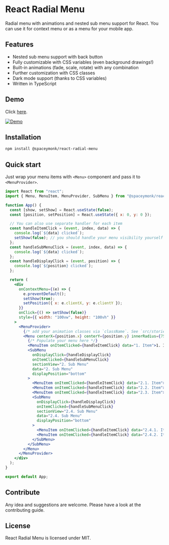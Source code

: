 # React Radial Menu

Radial menu with animations and nested sub menu support for React. You can use
it for context menu or as a menu for your mobile app.

## Features

- Nested sub menu support with back button
- Fully customizable with CSS variables (even background drawings!)
- Built-in animations (fade, scale, rotate) with any combination
- Further customization with CSS classes
- Dark mode support (thanks to CSS variables)
- Written in TypeScript

## Demo

Click [here](https://spaceymonk.github.io/react-radial-menu/).

[![Demo](https://raw.githubusercontent.com/spaceymonk/react-radial-menu/master/demo.gif)](https://spaceymonk.github.io/react-radial-menu/)

## Installation

```bash
npm install @spaceymonk/react-radial-menu
```

## Quick start

Just wrap your menu items with `<Menu>` component and pass it to `<MenuProvider>`.

```jsx
import React from "react";
import { Menu, MenuItem, MenuProvider, SubMenu } from "@spaceymonk/react-radial-menu";

function App() {
  const [show, setShow] = React.useState(false);
  const [position, setPosition] = React.useState({ x: 0, y: 0 });

  // You can also use separate handler for each item
  const handleItemClick = (event, index, data) => {
    console.log(`${data} clicked`);
    setShow(false); // you should handle your menu visibility yourself
  };
  const handleSubMenuClick = (event, index, data) => {
    console.log(`${data} clicked`);
  };
  const handleDisplayClick = (event, position) => {
    console.log(`${position} clicked`);
  };

  return (
    <div
      onContextMenu={(e) => {
        e.preventDefault();
        setShow(true);
        setPosition({ x: e.clientX, y: e.clientY });
      }}
      onClick={() => setShow(false)}
      style={{ width: "100vw", height: "100vh" }}
    >
      <MenuProvider>
        {/* add your animation classes via `className`. See `src/stories/MenuCustomization.stories.tsx` */}
        <Menu centerX={position.x} centerY={position.y} innerRadius={75} outerRadius={150} show={show}>
          {/* Populate your menu here */}
          <MenuItem onItemClicked={handleItemClick} data="1. Item">1. Item</MenuItem>
          <SubMenu
            onDisplayClick={handleDisplayClick}
            onItemClicked={handleSubMenuClick}
            sectionView="2. Sub Menu"
            data="2. Sub Menu"
            displayPosition="bottom"
          >
            <MenuItem onItemClicked={handleItemClick} data="2.1. Item">2.1. Item</MenuItem>
            <MenuItem onItemClicked={handleItemClick} data="2.2. Item">2.2. Item</MenuItem>
            <MenuItem onItemClicked={handleItemClick} data="2.3. Item">2.3. Item</MenuItem>
            <SubMenu
              onDisplayClick={handleDisplayClick}
              onItemClicked={handleSubMenuClick}
              sectionView="2.4. Sub Menu"
              data="2.4. Sub Menu"
              displayPosition="bottom"
            >
              <MenuItem onItemClicked={handleItemClick} data="2.4.1. Item">2.4.1. Item</MenuItem>
              <MenuItem onItemClicked={handleItemClick} data="2.4.2. Item">2.4.2. Item</MenuItem>
            </SubMenu>
          </SubMenu>
        </Menu>
      </MenuProvider>
    </div>
  );
}

export default App;
```

## Contribute

Any idea and suggestions are welcome. Please have a look at the contributing guide.

## License

React Radial Menu is licensed under MIT.
